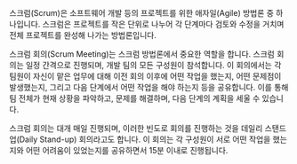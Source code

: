 스크럼(Scrum)은 소프트웨어 개발 등의 프로젝트를 위한 애자일(Agile) 방법론 중 하나입니다. 스크럼은 프로젝트를 작은 단위로 나누어 각 단계마다 검토와 수정을 거치며 전체 프로젝트를 완성해 나가는 방법론입니다.

스크럼 회의(Scrum Meeting)는 스크럼 방법론에서 중요한 역할을 합니다. 스크럼 회의는 일정 간격으로 진행되며, 개발 팀의 모든 구성원이 참석합니다. 이 회의에서는 각 팀원이 자신이 맡은 업무에 대해 이전 회의 이후에 어떤 작업을 했는지, 어떤 문제점이 발생했는지, 그리고 다음 단계에서 어떤 작업을 해야 하는지 등을 공유합니다. 이를 통해 팀 전체가 현재 상황을 파악하고, 문제를 해결하며, 다음 단계의 계획을 세울 수 있습니다.

스크럼 회의는 대개 매일 진행되며, 이러한 빈도로 회의를 진행하는 것을 데일리 스탠드업(Daily Stand-up) 회의라고도 합니다. 이 회의는 각 구성원이 서로 어떤 작업을 했는지와 어떤 어려움이 있었는지를 공유하면서 15분 이내로 진행됩니다.
